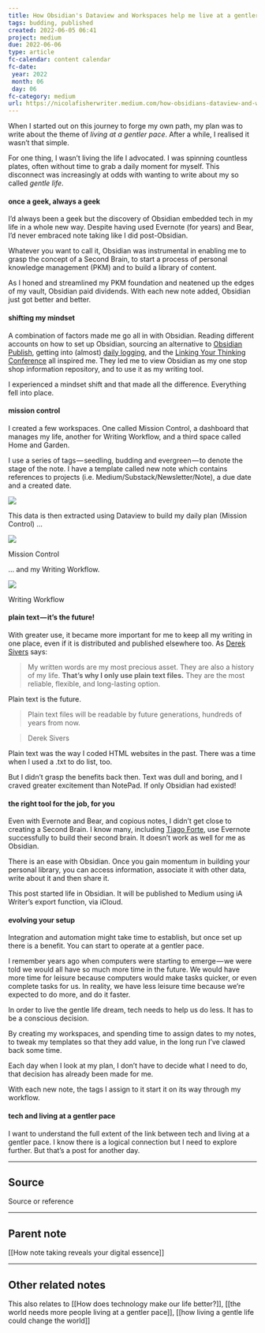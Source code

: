 ```yaml
---
title: How Obsidian's Dataview and Workspaces help me live at a gentler pace
tags: budding, published
created: 2022-06-05 06:41
project: medium
due: 2022-06-06
type: article
fc-calendar: content calendar
fc-date:
 year: 2022
 month: 06
 day: 06
fc-category: medium
url: https://nicolafisherwriter.medium.com/how-obsidians-dataview-and-workspaces-help-me-live-at-a-gentler-pace-5379eba95310
---
```


When I started out on this journey to forge my own path, my plan was to write about the theme of _living at a gentler pace_. After a while, I realised it wasn’t that simple.

For one thing, I wasn’t living the life I advocated. I was spinning countless plates, often without time to grab a daily moment for myself. This disconnect was increasingly at odds with wanting to write about my so called _gentle life_.

#### once a geek, always a geek

I’d always been a geek but the discovery of Obsidian embedded tech in my life in a whole new way. Despite having used Evernote (for years) and Bear, I’d never embraced note taking like I did post-Obsidian. 

Whatever you want to call it, Obsidian was instrumental in enabling me to grasp the concept of a Second Brain, to start a process of personal knowledge management (PKM) and to build a library of content.

As I honed and streamlined my PKM foundation and neatened up the edges of my vault, Obsidian paid dividends. With each new note added, Obsidian just got better and better.

#### shifting my mindset

A combination of factors made me go all in with Obsidian. Reading different accounts on how to set up Obsidian, sourcing an alternative to [Obsidian Publish](https://nicolawrites.co.uk/), getting into (almost) [daily logging](https://nicolafisherwriter.co.uk/), and the [Linking Your Thinking Conference](https://www.linkingyourthinking.com/lytcon/nick-milo-keynote) all inspired me. They led me to view Obsidian as my one stop shop information repository, and to use it as my writing tool.

I experienced a mindset shift and that made all the difference. Everything fell into place.

#### mission control

I created a few workspaces. One called Mission Control, a dashboard that manages my life, another for Writing Workflow, and a third space called Home and Garden.

I use a series of tags — seedling, budding and evergreen — to denote the stage of the note. I have a template called new note which contains references to projects (i.e. Medium/Substack/Newsletter/Note), a due date and a created date.

![](https://cdn-images-1.medium.com/max/1600/1*j3I8Mo47QLHP5AYi-X9dVA.png)

This data is then extracted using Dataview to build my daily plan (Mission Control) …

![](https://cdn-images-1.medium.com/max/1600/1*P5666ZnKuguUBO2t634Pzw.jpeg)

Mission Control

… and my Writing Workflow.

![](https://cdn-images-1.medium.com/max/1600/1*yrfO6Dui6APPNnvgGSdCsQ.jpeg)

Writing Workflow

#### plain text — it’s the future!

With greater use, it became more important for me to keep all my writing in one place, even if it is distributed and published elsewhere too. As [Derek Sivers](https://sive.rs/plaintext) says:

> My written words are my most precious asset. They are also a history of my life. **That’s why I only use plain text files.** They are the most reliable, flexible, and long-lasting option.

Plain text is the future.

> Plain text files will be readable by future generations, hundreds of years from now.

> Derek Sivers

Plain text was the way I coded HTML websites in the past. There was a time when I used a .txt to do list, too.

But I didn’t grasp the benefits back then. Text was dull and boring, and I craved greater excitement than NotePad. If only Obsidian had existed!

#### the right tool for the job, for you

Even with Evernote and Bear, and copious notes, I didn’t get close to creating a Second Brain. I know many, including [Tiago Forte](https://fortelabs.co/blog/how-to-use-evernote-for-your-creative-workflow/), use Evernote successfully to build their second brain. It doesn’t work as well for me as Obsidian.

There is an ease with Obsidian. Once you gain momentum in building your personal library, you can access information, associate it with other data, write about it and then share it.

This post started life in Obsidian. It will be published to Medium using iA Writer’s export function, via iCloud.

#### evolving your setup

Integration and automation might take time to establish, but once set up there is a benefit. You can start to operate at a gentler pace.

I remember years ago when computers were starting to emerge — we were told we would all have so much more time in the future. We would have more time for leisure because computers would make tasks quicker, or even complete tasks for us. In reality, we have less leisure time because we’re expected to do more, and do it faster.

In order to live the gentle life dream, tech needs to help us do less. It has to be a conscious decision.

By creating my workspaces, and spending time to assign dates to my notes, to tweak my templates so that they add value, in the long run I’ve clawed back some time.

Each day when I look at my plan, I don’t have to decide what I need to do, that decision has already been made for me.

With each new note, the tags I assign to it start it on its way through my workflow.

#### tech and living at a gentler pace

I want to understand the full extent of the link between tech and living at a gentler pace. I know there is a logical connection but I need to explore further. But that’s a post for another day.

---

## Source

Source or reference

---

## Parent note

[[How note taking reveals your digital essence]]

---

## Other related notes

This also relates to [[How does technology make our life better?]], [[the world needs more people living at a gentler pace]], [[how living a gentle life could change the world]]